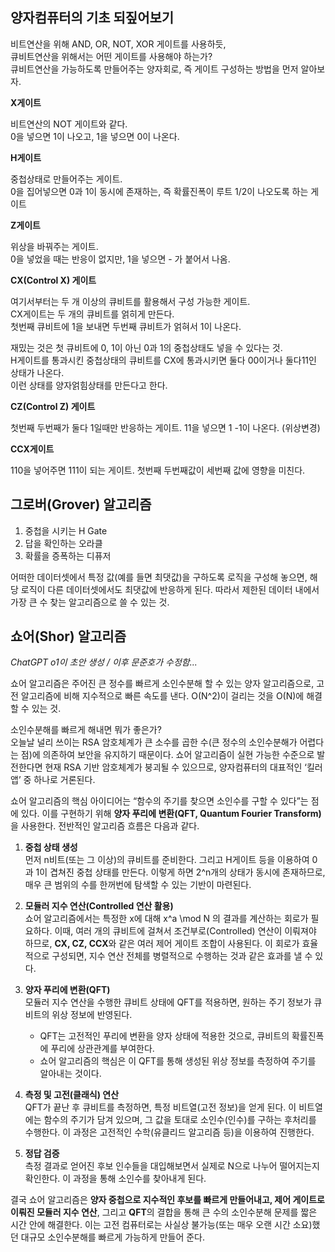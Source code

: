 ## 양자컴퓨터의 기초 되짚어보기

비트연산을 위해 AND, OR, NOT, XOR 게이트를 사용하듯,   
큐비트연산을 위해서는 어떤 게이트를 사용해야 하는가?   
큐비트연산을 가능하도록 만들어주는 양자회로, 즉 게이트 구성하는 방법을 먼저 알아보자.

**X게이트**

비트연산의 NOT 게이트와 같다.   
0을 넣으면 1이 나오고, 1을 넣으면 0이 나온다.

**H게이트**

중첩상태로 만들어주는 게이트.   
0을 집어넣으면 0과 1이 동시에 존재하는, 즉 확률진폭이 루트 1/2이 나오도록 하는 게이트

**Z게이트**

위상을 바꿔주는 게이트.   
0을 넣었을 때는 반응이 없지만, 1을 넣으면 - 가 붙어서 나옴.

**CX(Control X) 게이트**

여기서부터는 두 개 이상의 큐비트를 활용해서 구성 가능한 게이트.   
CX게이트는 두 개의 큐비트를 얽히게 만든다.   
첫번째 큐비트에 1을 보내면 두번째 큐비트가 얽혀서 1이 나온다.   

재밌는 것은 첫 큐비트에 0, 1이 아닌 0과 1의 중첩상태도 넣을 수 있다는 것.   
H게이트를 통과시킨 중첩상태의 큐비트를 CX에 통과시키면 둘다 00이거나 둘다11인 상태가 나온다.   
이런 상태를 양자얽힘상태를 만든다고 한다.

**CZ(Control Z) 게이트**

첫번째 두번째가 둘다 1일때만 반응하는 게이트.
11을 넣으면 1 -1이 나온다. (위상변경)

**CCX게이트**

110을 넣어주면 111이 되는 게이트. 첫번째 두번째값이 세번째 값에 영향을 미친다.



## 그로버(Grover) 알고리즘

1. 중첩을 시키는 H Gate
2. 답을 확인하는 오라클
3. 확률을 증폭하는 디퓨저

어떠한 데이터셋에서 특정 값(예를 들면 최댓값)을 구하도록 로직을 구성해 놓으면, 해당 로직이 다른 데이터셋에서도 최댓값에 반응하게 된다.
따라서 제한된 데이터 내에서 가장 큰 수 찾는 알고리즘으로 쓸 수 있는 것.

## 쇼어(Shor) 알고리즘

*ChatGPT o1이 초안 생성 / 이후 문준호가 수정함...*

쇼어 알고리즘은 주어진 큰 정수를 빠르게 소인수분해 할 수 있는 양자 알고리즘으로, 고전 알고리즘에 비해 지수적으로 빠른 속도를 낸다. O(N^2)이 걸리는 것을 O(N)에 해결할 수 있는 것.   

소인수분해를 빠르게 해내면 뭐가 좋은가?   
오늘날 널리 쓰이는 RSA 암호체계가 큰 소수를 곱한 수(큰 정수의 소인수분해가 어렵다는 점)에 의존하여 보안을 유지하기 때문이다. 쇼어 알고리즘이 실현 가능한 수준으로 발전한다면 현재 RSA 기반 암호체계가 붕괴될 수 있으므로, 양자컴퓨터의 대표적인 ‘킬러앱’ 중 하나로 거론된다.

쇼어 알고리즘의 핵심 아이디어는 “함수의 주기를 찾으면 소인수를 구할 수 있다”는 점에 있다. 이를 구현하기 위해 **양자 푸리에 변환(QFT, Quantum Fourier Transform)** 을 사용한다. 전반적인 알고리즘 흐름은 다음과 같다.

1. **중첩 상태 생성**   
   먼저 n비트(또는 그 이상)의 큐비트를 준비한다. 그리고 H게이트 등을 이용하여 0과 1이 겹쳐진 중첩 상태를 만든다. 이렇게 하면 2^n개의 상태가 동시에 존재하므로, 매우 큰 범위의 수를 한꺼번에 탐색할 수 있는 기반이 마련된다.

2. **모듈러 지수 연산(Controlled 연산 활용)**   
   쇼어 알고리즘에서는 특정한 x에 대해 x^a \mod N 의 결과를 계산하는 회로가 필요하다. 이때, 여러 개의 큐비트에 걸쳐서 조건부로(Controlled) 연산이 이뤄져야 하므로, **CX, CZ, CCX**와 같은 여러 제어 게이트 조합이 사용된다. 이 회로가 효율적으로 구성되면, 지수 연산 전체를 병렬적으로 수행하는 것과 같은 효과를 낼 수 있다.

3. **양자 푸리에 변환(QFT)**   
   모듈러 지수 연산을 수행한 큐비트 상태에 QFT를 적용하면, 원하는 주기 정보가 큐비트의 위상 정보에 반영된다.   
   - QFT는 고전적인 푸리에 변환을 양자 상태에 적용한 것으로, 큐비트의 확률진폭에 푸리에 상관관계를 부여한다.  
   - 쇼어 알고리즘의 핵심은 이 QFT를 통해 생성된 위상 정보를 측정하여 주기를 알아내는 것이다.

4. **측정 및 고전(클래식) 연산**   
   QFT가 끝난 후 큐비트를 측정하면, 특정 비트열(고전 정보)을 얻게 된다. 이 비트열에는 함수의 주기가 담겨 있으며, 그 값을 토대로 소인수(인수)를 구하는 후처리를 수행한다. 이 과정은 고전적인 수학(유클리드 알고리즘 등)을 이용하여 진행한다.

5. **정답 검증**   
   측정 결과로 얻어진 후보 인수들을 대입해보면서 실제로 N으로 나누어 떨어지는지 확인한다. 이 과정을 통해 소인수를 찾아내게 된다.

결국 쇼어 알고리즘은 **양자 중첩으로 지수적인 후보를 빠르게 만들어내고, 제어 게이트로 이뤄진 모듈러 지수 연산**, 그리고 **QFT**의 결합을 통해 큰 수의 소인수분해 문제를 짧은 시간 안에 해결한다. 이는 고전 컴퓨터로는 사실상 불가능(또는 매우 오랜 시간 소요)했던 대규모 소인수분해를 빠르게 가능하게 만들어 준다.
